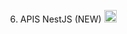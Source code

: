 6. APIS NestJS (NEW) <img src="https://docs.nestjs.com/assets/logo-small.svg" alt="NestJS Icon" width="20"/>

